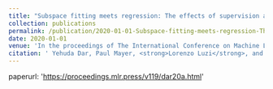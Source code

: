 ```yaml
---
title: "Subspace fitting meets regression: The effects of supervision and orthonormality constraints on double descent of generalization errors"
collection: publications
permalink: /publication/2020-01-01-Subspace-fitting-meets-regression-The-effects-of-supervision-and-orthonormality-constraints-on-double-descent-of-generalization-errors
date: 2020-01-01
venue: 'In the proceedings of The International Conference on Machine Learning'
citation: ' Yehuda Dar, Paul Mayer, <strong>Lorenzo Luzi</strong>, and Richard G. Baraniuk. <a href="https://proceedings.mlr.press/v119/dar20a.html">Subspace fitting meets regression: The effects of supervision and orthonormality constraints on double descent of generalization errors</a>. In the proceedings of The International Conference on Machine Learning, 2020.'
---
```

paperurl: 'https://proceedings.mlr.press/v119/dar20a.html'